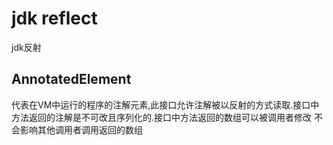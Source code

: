 # jdk reflect

jdk反射

## AnnotatedElement

代表在VM中运行的程序的注解元素,此接口允许注解被以反射的方式读取.接口中方法返回的注解是不可改且序列化的.接口中方法返回的数组可以被调用者修改
不会影响其他调用者调用返回的数组

